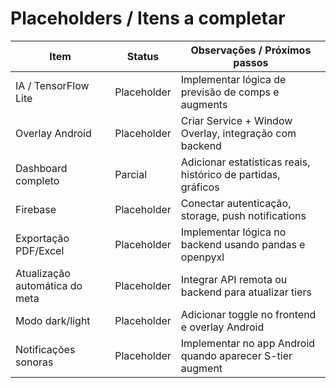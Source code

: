 # Placeholders / Itens a completar

| Item | Status | Observações / Próximos passos |
|------|--------|-------------------------------|
| IA / TensorFlow Lite | Placeholder | Implementar lógica de previsão de comps e augments |
| Overlay Android | Placeholder | Criar Service + Window Overlay, integração com backend |
| Dashboard completo | Parcial | Adicionar estatísticas reais, histórico de partidas, gráficos |
| Firebase | Placeholder | Conectar autenticação, storage, push notifications |
| Exportação PDF/Excel | Placeholder | Implementar lógica no backend usando pandas e openpyxl |
| Atualização automática do meta | Placeholder | Integrar API remota ou backend para atualizar tiers |
| Modo dark/light | Placeholder | Adicionar toggle no frontend e overlay Android |
| Notificações sonoras | Placeholder | Implementar no app Android quando aparecer S-tier augment |
